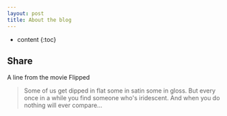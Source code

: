 ```yaml
---
layout: post
title: About the blog
---
```


* content
{:toc}

## Share
A line from the movie Flipped
> Some of us get dipped in flat some in satin some in gloss. But every once in a while you find someone who's iridescent. And when you do nothing will ever compare...
